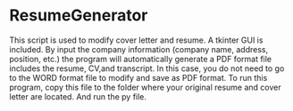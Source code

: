 # ResumeGenerator
This script is used to modify cover letter and resume. A tkinter GUI is included.
By input the company information (company name, address, position, etc.) the program will automatically generate a PDF format file includes the resume, CV,and  transcript.
In this case, you do not need to go to the WORD format file to modify and save as PDF format.
To run this program, copy this file to the folder where your original resume and cover letter are located. And run the py file.
